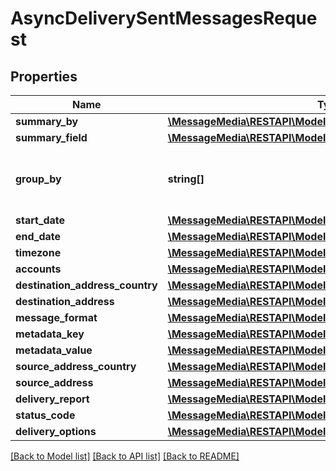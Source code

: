 # AsyncDeliverySentMessagesRequest

## Properties
Name | Type | Description | Notes
------------ | ------------- | ------------- | -------------
**summary_by** | [**\MessageMedia\RESTAPI\Model\SummaryByBody**](SummaryByBody.md) |  | [optional] 
**summary_field** | [**\MessageMedia\RESTAPI\Model\SummaryFieldBody**](SummaryFieldBody.md) |  | [optional] 
**group_by** | **string[]** | List of fields to group results set by | [optional] 
**start_date** | [**\MessageMedia\RESTAPI\Model\StartDateBody**](StartDateBody.md) |  | [optional] 
**end_date** | [**\MessageMedia\RESTAPI\Model\EndDateBody**](EndDateBody.md) |  | [optional] 
**timezone** | [**\MessageMedia\RESTAPI\Model\TimezoneBody**](TimezoneBody.md) |  | [optional] 
**accounts** | [**\MessageMedia\RESTAPI\Model\AccountsBody**](AccountsBody.md) |  | [optional] 
**destination_address_country** | [**\MessageMedia\RESTAPI\Model\DestinationAddressCountryBody**](DestinationAddressCountryBody.md) |  | [optional] 
**destination_address** | [**\MessageMedia\RESTAPI\Model\DestinationAddressBody**](DestinationAddressBody.md) |  | [optional] 
**message_format** | [**\MessageMedia\RESTAPI\Model\MessageFormatBody**](MessageFormatBody.md) |  | [optional] 
**metadata_key** | [**\MessageMedia\RESTAPI\Model\MetadataKeyBody**](MetadataKeyBody.md) |  | [optional] 
**metadata_value** | [**\MessageMedia\RESTAPI\Model\MetadataValueBody**](MetadataValueBody.md) |  | [optional] 
**source_address_country** | [**\MessageMedia\RESTAPI\Model\SourceAddressCountryBody**](SourceAddressCountryBody.md) |  | [optional] 
**source_address** | [**\MessageMedia\RESTAPI\Model\SourceAddressBody**](SourceAddressBody.md) |  | [optional] 
**delivery_report** | [**\MessageMedia\RESTAPI\Model\DeliveryReportBody**](DeliveryReportBody.md) |  | [optional] 
**status_code** | [**\MessageMedia\RESTAPI\Model\StatusCodeBody**](StatusCodeBody.md) |  | [optional] 
**delivery_options** | [**\MessageMedia\RESTAPI\Model\DeliveryOptionsBody**](DeliveryOptionsBody.md) |  | [optional] 

[[Back to Model list]](../README.md#documentation-for-models) [[Back to API list]](../README.md#documentation-for-api-endpoints) [[Back to README]](../README.md)


